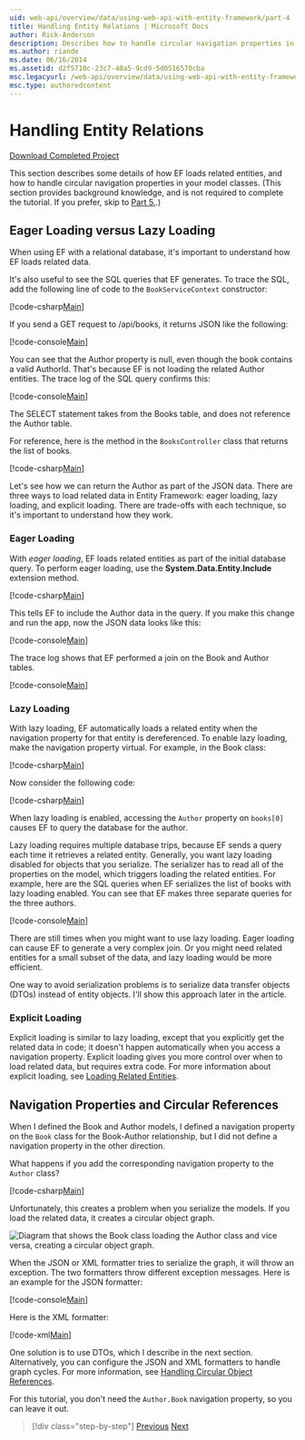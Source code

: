 ```yaml
---
uid: web-api/overview/data/using-web-api-with-entity-framework/part-4
title: Handling Entity Relations | Microsoft Docs
author: Rick-Anderson
description: Describes how to handle circular navigation properties in model classes and how EF loads related entities.
ms.author: riande
ms.date: 06/16/2014
ms.assetid: d2f5710c-23c7-40a5-9cd9-5d0516570cba
msc.legacyurl: /web-api/overview/data/using-web-api-with-entity-framework/part-4
msc.type: authoredcontent
---
```

# Handling Entity Relations

[Download Completed Project](https://github.com/MikeWasson/BookService)

This section describes some details of how EF loads related entities, and how to handle circular navigation properties in your model classes. (This section provides background knowledge, and is not required to complete the tutorial. If you prefer, skip to [Part 5.](part-5.md).)

## Eager Loading versus Lazy Loading

When using EF with a relational database, it's important to understand how EF loads related data.

It's also useful to see the SQL queries that EF generates. To trace the SQL, add the following line of code to the `BookServiceContext` constructor:

[!code-csharp[Main](part-4/samples/sample1.cs)]

If you send a GET request to /api/books, it returns JSON like the following:

[!code-console[Main](part-4/samples/sample2.cmd)]

You can see that the Author property is null, even though the book contains a valid AuthorId. That's because EF is not loading the related Author entities. The trace log of the SQL query confirms this:

[!code-console[Main](part-4/samples/sample3.sql)]

The SELECT statement takes from the Books table, and does not reference the Author table.

For reference, here is the method in the `BooksController` class that returns the list of books.

[!code-csharp[Main](part-4/samples/sample4.cs)]

Let's see how we can return the Author as part of the JSON data. There are three ways to load related data in Entity Framework: eager loading, lazy loading, and explicit loading. There are trade-offs with each technique, so it's important to understand how they work.

### Eager Loading

With *eager loading*, EF loads related entities as part of the initial database query. To perform eager loading, use the **System.Data.Entity.Include** extension method.

[!code-csharp[Main](part-4/samples/sample5.cs)]

This tells EF to include the Author data in the query. If you make this change and run the app, now the JSON data looks like this:

[!code-console[Main](part-4/samples/sample6.cmd)]

The trace log shows that EF performed a join on the Book and Author tables.

[!code-console[Main](part-4/samples/sample7.cmd)]

### Lazy Loading

With lazy loading, EF automatically loads a related entity when the navigation property for that entity is dereferenced. To enable lazy loading, make the navigation property virtual. For example, in the Book class:

[!code-csharp[Main](part-4/samples/sample8.cs?highlight=6)]

Now consider the following code:

[!code-csharp[Main](part-4/samples/sample9.cs)]

When lazy loading is enabled, accessing the `Author` property on `books[0]` causes EF to query the database for the author.

Lazy loading requires multiple database trips, because EF sends a query each time it retrieves a related entity. Generally, you want lazy loading disabled for objects that you serialize. The serializer has to read all of the properties on the model, which triggers loading the related entities. For example, here are the SQL queries when EF serializes the list of books with lazy loading enabled. You can see that EF makes three separate queries for the three authors.

[!code-console[Main](part-4/samples/sample10.sql)]

There are still times when you might want to use lazy loading. Eager loading can cause EF to generate a very complex join. Or you might need related entities for a small subset of the data, and lazy loading would be more efficient.

One way to avoid serialization problems is to serialize data transfer objects (DTOs) instead of entity objects. I'll show this approach later in the article.

### Explicit Loading

Explicit loading is similar to lazy loading, except that you explicitly get the related data in code; it doesn't happen automatically when you access a navigation property. Explicit loading gives you more control over when to load related data, but requires extra code. For more information about explicit loading, see [Loading Related Entities](https://msdn.microsoft.com/data/jj574232#explicit).

## Navigation Properties and Circular References

When I defined the Book and Author models, I defined a navigation property on the `Book` class for the Book-Author relationship, but I did not define a navigation property in the other direction.

What happens if you add the corresponding navigation property to the `Author` class?

[!code-csharp[Main](part-4/samples/sample11.cs?highlight=7)]

Unfortunately, this creates a problem when you serialize the models. If you load the related data, it creates a circular object graph.

![Diagram that shows the Book class loading the Author class and vice versa, creating a circular object graph.](part-4/_static/image1.png)

When the JSON or XML formatter tries to serialize the graph, it will throw an exception. The two formatters throw different exception messages. Here is an example for the JSON formatter:

[!code-console[Main](part-4/samples/sample12.cmd)]

Here is the XML formatter:

[!code-xml[Main](part-4/samples/sample13.xml)]

One solution is to use DTOs, which I describe in the next section. Alternatively, you can configure the JSON and XML formatters to handle graph cycles. For more information, see [Handling Circular Object References](../../formats-and-model-binding/json-and-xml-serialization.md#handling_circular_object_references).

For this tutorial, you don't need the `Author.Book` navigation property, so you can leave it out.

> [!div class="step-by-step"]
> [Previous](part-3.md)
> [Next](part-5.md)

